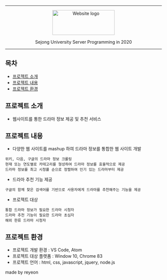 * * *


<p align="center">
  <a href="https://github.com/reyeon1209/Server_Project/">
    <img src="https://user-images.githubusercontent.com/46713032/87028067-0742a300-c219-11ea-934b-f691c3b7d092.png" alt="Website logo" width="200" height="80">
  </a>
</p>

<p align="center">
  Sejong University Server Programming in 2020
</p>
   
    
* * *


## 목차

- [프로젝트 소개](#프로젝트-소개)
- [프로젝트 내용](#프로젝트-내용)
- [프로젝트 환경](#프로젝트-환경)


## 프로젝트 소개

- 웹사이트를 통한 드라마 정보 제공 및 추천 서비스


## 프로젝트 내용

- 다양한 웹 사이트를 mashup 하여 드라마 정보를 통합한 웹 사이트 개발
```
위키, 다음, 구글의 드라마 정보 크롤링
현재 또는 연도별로 카테고리를 형성하여 드라마 정보를 효율적으로 제공
드라마 정보를 최고 시청률 순으로 정렬하여 인기 있는 드라마부터 제공
```

- 드라마 추천 기능 제공
```
구글의 함께 찾은 검색어를 기반으로 사용자에게 드라마를 추천해주는 기능을 제공
```

- 프로젝트 대상
```
통합 드라마 정보가 필요한 드라마 시청자
드라마 추천 기능이 필요한 드라마 초심자
해외 한류 드라마 시청자
```


## 프로젝트 환경

- 프로젝트 개발 환경 : VS Code, Atom
- 프로젝트 대상 플랫폼 : Window 10, Chrome 83
- 프로젝트 언어 : html, css, javascript, jquery, node.js


made by reyeon
